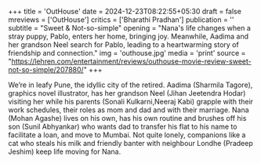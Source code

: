 +++
title = 'OutHouse'
date = 2024-12-23T08:22:55+05:30
draft = false
mreviews = ['OutHouse']
critics = ['Bharathi Pradhan']
publication = ''
subtitle = "Sweet & Not-so-simple"
opening = "Nana's life changes when a stray puppy, Pablo, enters her home, bringing joy. Meanwhile, Aadima and her grandson Neel search for Pablo, leading to a heartwarming story of friendship and connection."
img = 'outhouse.jpg'
media = 'print'
source = "https://lehren.com/entertainment/reviews/outhouse-movie-review-sweet-not-so-simple/207880/"
+++

We’re in leafy Pune, the idyllic city of the retired. Aadima (Sharmila Tagore), graphics novel illustrator, has her grandson Neel (Jihan Jeetendra Hodar) visiting her while his parents (Sonali Kulkarni,Neeraj Kabi) grapple with their work schedules, their roles as mom and dad and with their marriage. Nana (Mohan Agashe) lives on his own, has his own routine and brushes off his son (Sunil Abhyankar) who wants dad to transfer his flat to his name to facilitate a loan, and move to Mumbai. Not quite lonely, companions like a cat who steals his milk and friendly banter with neighbour Londhe (Pradeep Jeshim) keep life moving for Nana.
